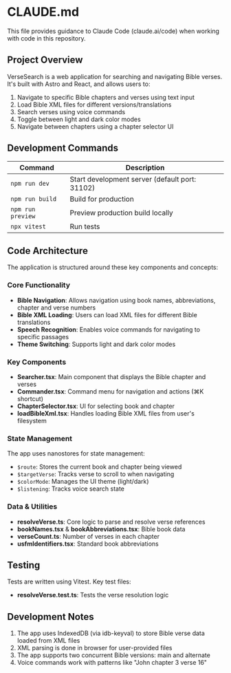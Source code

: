 # CLAUDE.md

This file provides guidance to Claude Code (claude.ai/code) when working with code in this repository.

## Project Overview

VerseSearch is a web application for searching and navigating Bible verses. It's built with Astro and React, and allows users to:

1. Navigate to specific Bible chapters and verses using text input
2. Load Bible XML files for different versions/translations
3. Search verses using voice commands
4. Toggle between light and dark color modes
5. Navigate between chapters using a chapter selector UI

## Development Commands

| Command | Description |
|---------|-------------|
| `npm run dev` | Start development server (default port: 31102) |
| `npm run build` | Build for production |
| `npm run preview` | Preview production build locally |
| `npx vitest` | Run tests |

## Code Architecture

The application is structured around these key components and concepts:

### Core Functionality

- **Bible Navigation**: Allows navigation using book names, abbreviations, chapter and verse numbers
- **Bible XML Loading**: Users can load XML files for different Bible translations
- **Speech Recognition**: Enables voice commands for navigating to specific passages
- **Theme Switching**: Supports light and dark color modes

### Key Components

- **Searcher.tsx**: Main component that displays the Bible chapter and verses
- **Commander.tsx**: Command menu for navigation and actions (⌘K shortcut)
- **ChapterSelector.tsx**: UI for selecting book and chapter
- **loadBibleXml.tsx**: Handles loading Bible XML files from user's filesystem

### State Management

The app uses nanostores for state management:
- `$route`: Stores the current book and chapter being viewed
- `$targetVerse`: Tracks verse to scroll to when navigating
- `$colorMode`: Manages the UI theme (light/dark)
- `$listening`: Tracks voice search state

### Data & Utilities

- **resolveVerse.ts**: Core logic to parse and resolve verse references
- **bookNames.tsx** & **bookAbbreviations.tsx**: Bible book data
- **verseCount.ts**: Number of verses in each chapter
- **usfmIdentifiers.tsx**: Standard book abbreviations

## Testing

Tests are written using Vitest. Key test files:
- **resolveVerse.test.ts**: Tests the verse resolution logic

## Development Notes

1. The app uses IndexedDB (via idb-keyval) to store Bible verse data loaded from XML files
2. XML parsing is done in browser for user-provided files
3. The app supports two concurrent Bible versions: main and alternate
4. Voice commands work with patterns like "John chapter 3 verse 16"